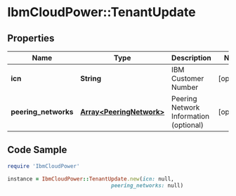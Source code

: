 # IbmCloudPower::TenantUpdate

## Properties

Name | Type | Description | Notes
------------ | ------------- | ------------- | -------------
**icn** | **String** | IBM Customer Number | [optional] 
**peering_networks** | [**Array&lt;PeeringNetwork&gt;**](PeeringNetwork.md) | Peering Network Information (optional) | [optional] 

## Code Sample

```ruby
require 'IbmCloudPower'

instance = IbmCloudPower::TenantUpdate.new(icn: null,
                                 peering_networks: null)
```


